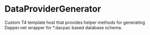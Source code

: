 DataProviderGenerator
=====================

Custom T4 template host that provides helper methods for generating Dapper.net wrapper for *.dacpac based database schema.
